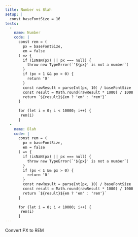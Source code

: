 ```yaml
---
title: Number vs Blah
setup: |
  const baseFontSize = 16
tests:
  -
    name: Number
    code: |
      const rem = (
        px = baseFontSize,
        em = false
      ) => {
        if (isNaN(px) || px === null) {
          throw new TypeError(`'${px}' is not a number`)
        }
        if (px < 1 && px > 0) {
          return '0'
        }
        const rawResult = parseInt(px, 10) / baseFontSize
        const result = Math.round(rawResult * 1000) / 1000
        return `${result}${em ? 'em' : 'rem'}`
      }
      
      for (let i = 0; i < 10000; i++) {
       rem(i)
      }
  -
    name: Blah
    code: |
      const rem = (
        px = baseFontSize,
        em = false
      ) => {
        if (isNaN(px) || px === null) {
          throw new TypeError(`'${px}' is not a number`)
        }
        if (px < 1 && px > 0) {
          return '0'
        }
        const rawResult = parseInt(px, 10) / baseFontSize
        const result = Math.round(rawResult * 1000) / 1000
        return `${result}${em ? 'em' : 'rem'}`
      }
      
      for (let i = 0; i < 10000; i++) {
       rem(i)
      }
---
```

Convert PX to REM

